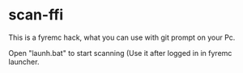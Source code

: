 # scan-ffi
This is a fyremc hack,
what you can use with git prompt
on your Pc.

Open "launh.bat" to start scanning
(Use it after logged in in fyremc
launcher.
